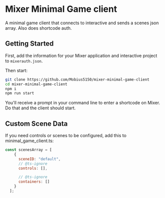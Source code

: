 # Mixer Minimal Game client
A minimal game client that connects to interactive and sends a scenes json array. Also does shortcode auth.

## Getting Started
First, add the information for your Mixer application and interactive project to `mixerauth.json`.

Then start:
```bash
git clone https://github.com/Mobius5150/mixer-minimal-game-client
cd mixer-minimal-game-client
npm i
npm run start
```

You'll receive a prompt in your command line to enter a shortcode on Mixer. Do that and the client should start.

## Custom Scene Data
If you need controls or scenes to be configured, add this to minimal_game_client.ts:
```javascript
const scenesArray = [
    {
      sceneID: "default",
      // @ts-ignore
      controls: [],

      // @ts-ignore
      containers: []
    }
  ];
```
